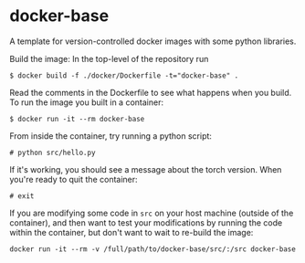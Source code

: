 # docker-base
A template for version-controlled docker images with some python libraries.

Build the image: In the top-level of the repository run

`$ docker build -f ./docker/Dockerfile -t="docker-base" .`

Read the comments in the Dockerfile to see what happens when you build.  To run the image you built in a container:

`$ docker run -it --rm docker-base`

From inside the container, try running a python script:

`# python src/hello.py`

If it's working, you should see a message about the torch version.  When you're ready to quit the container:

`# exit`

If you are modifying some code in `src` on your host machine (outside of the container), and then want to test your modifications by running the code within the container, but don't want to wait to re-build the image:

`docker run -it --rm -v /full/path/to/docker-base/src/:/src docker-base`


